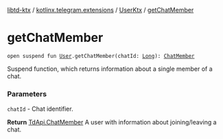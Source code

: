 [libtd-ktx](../../index.md) / [kotlinx.telegram.extensions](../index.md) / [UserKtx](index.md) / [getChatMember](./get-chat-member.md)

# getChatMember

`open suspend fun `[`User`](https://tdlibx.github.io/td/docs/org/drinkless/td/libcore/telegram/TdApi.User.html)`.getChatMember(chatId: `[`Long`](https://kotlinlang.org/api/latest/jvm/stdlib/kotlin/-long/index.html)`): `[`ChatMember`](https://tdlibx.github.io/td/docs/org/drinkless/td/libcore/telegram/TdApi.ChatMember.html)

Suspend function, which returns information about a single member of a chat.

### Parameters

`chatId` - Chat identifier.

**Return**
[TdApi.ChatMember](https://tdlibx.github.io/td/docs/org/drinkless/td/libcore/telegram/TdApi.ChatMember.html) A user with information about joining/leaving a chat.

